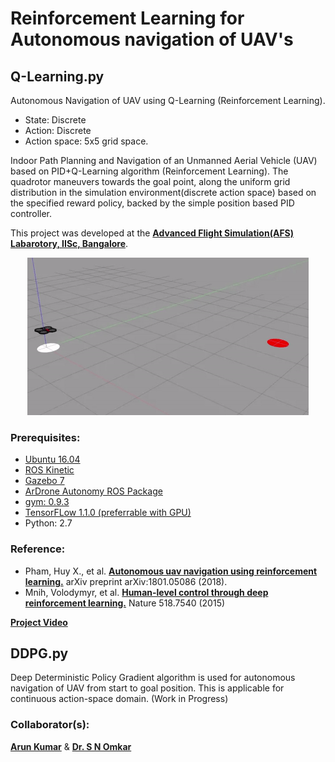 # Reinforcement Learning for Autonomous navigation of UAV's
## Q-Learning.py
Autonomous Navigation of UAV using Q-Learning (Reinforcement Learning). 
- State: Discrete
- Action: Discrete
- Action space: 5x5 grid space.

Indoor Path Planning and Navigation of an Unmanned Aerial Vehicle (UAV) based on PID+Q-Learning algorithm (Reinforcement Learning). The quadrotor maneuvers towards the goal point, along the uniform grid distribution in the simulation environment(discrete action space) based on the specified reward policy, backed by the simple position based PID controller.

This project was developed at the <a href="https://sites.google.com/site/compintellab/home/uavla"><b>Advanced Flight Simulation(AFS) Labarotory, IISc, Bangalore</b></a>.
<p align= "center">
<img src="drone_qlearning.gif/">
</p>

### Prerequisites:
- <a href="http://releases.ubuntu.com/16.04/">Ubuntu 16.04</a> 
- <a href="http://wiki.ros.org/kinetic">ROS Kinetic</a>
- <a href="http://gazebosim.org/">Gazebo 7</a>
- <a href="https://github.com/AutonomyLab/ardrone_autonomy">ArDrone Autonomy ROS Package</a>
- <a href="https://gym.openai.com/docs/">gym: 0.9.3</a>
- <a href="https://www.tensorflow.org/install/">TensorFLow 1.1.0 (preferrable with GPU)</a>
- Python: 2.7

### Reference:  
- Pham, Huy X., et al. <b><a href="https://arxiv.org/abs/1801.05086">Autonomous uav navigation using reinforcement learning.</a></b> arXiv preprint arXiv:1801.05086 (2018).
- Mnih, Volodymyr, et al. <a href="https://storage.googleapis.com/deepmind-media/dqn/DQNNaturePaper.pdf"><b>Human-level control through deep reinforcement learning.</b></a> Nature 518.7540 (2015)

**<a href="https://goo.gl/zKNQdW">Project Video</a>**

## DDPG.py 
Deep Deterministic Policy Gradient algorithm is used for autonomous navigation of UAV from start to goal position. This is applicable for continuous action-space domain. (Work in Progress)

### Collaborator(s):
**<a href="https://github.com/ioarun">Arun Kumar</a>** & **<a href="http://www.aero.iisc.ernet.in/people/s-n-omkar/">Dr. S N Omkar</a>**
